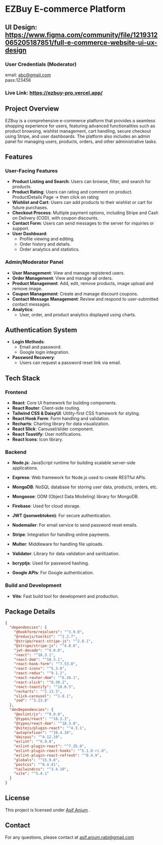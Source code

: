 # EZBuy E-commerce Platform

## UI Design: https://www.figma.com/community/file/1219312065205187851/full-e-commerce-website-ui-ux-design

### User Credentials (Moderator)
   email: abc@gmail.com \
   pass:123456
   

### Live Link: https://ezbuy-pro.vercel.app/

## Project Overview

EZBuy is a comprehensive e-commerce platform that provides a seamless shopping experience for users, featuring advanced functionalities such as product browsing, wishlist management, cart handling, secure checkout using Stripe, and user dashboards. The platform also includes an admin panel for managing users, products, orders, and other administrative tasks.

## Features

### User-Facing Features

- **Product Listing and Search**: Users can browse, filter, and search for products.
- **Product Rating**: Users can rating and comment on product. ProductDetails Page -> then click on rating
- **Wishlist and Cart**: Users can add products to their wishlist or cart for future purchases.
- **Checkout Process**: Multiple payment options, including Stripe and Cash on Delivery (COD), with coupon discounts.
- **Contact Form**: Users can send messages to the server for inquiries or support.
- **User Dashboard**:
  - Profile viewing and editing.
  - Order history and details.
  - Order analytics and statistics.

### Admin/Moderator Panel

- **User Management**: View and manage registered users.
- **Order Management**: View and manage all orders.
- **Product Management**: Add, edit, remove products, image upload and remove image.
- **Coupon Management**: Create and manage discount coupons.
- **Contact Message Management**: Review and respond to user-submitted contact messages.
- **Analytics**:
  - User, order, and product analytics displayed using charts.

## Authentication System

- **Login Methods**:
  - Email and password.
  - Google login integration.
- **Password Recovery**:
  - Users can request a password reset link via email.

## Tech Stack

### Frontend

- **React**: Core UI framework for building components.
- **React Router**: Client-side routing.
- **Tailwind CSS & DaisyUI**: Utility-first CSS framework for styling.
- **React Hook Form**: Form handling and validation.
- **Recharts**: Charting library for data visualization.
- **React Slick**: Carousel/slider component.
- **React Toastify**: User notifications.
- **React Icons**: Icon library.

### Backend

- **Node.js**: JavaScript runtime for building scalable server-side applications.

- **Express**: Web framework for Node.js used to create RESTful APIs.

- **MongoDB**: NoSQL database for storing user data, products, orders, etc.

- **Mongoose**: ODM (Object Data Modeling) library for MongoDB.

- **Firebase**: Used for cloud storage.

- **JWT (jsonwebtoken)**: For secure authentication.

- **Nodemailer**: For email service to send password reset emails.

- **Stripe**: Integration for handling online payments.

- **Multer**: Middleware for handling file uploads.

- **Validator**: Library for data validation and sanitization.

- **bcryptjs**: Used for password hashing.

- **Google APIs**: For Google authentication.

### Build and Development

- **Vite**: Fast build tool for development and production.

## Package Details

```json
{
  "dependencies": {
    "@hookform/resolvers": "^3.9.0",
    "@reduxjs/toolkit": "^2.2.7",
    "@stripe/react-stripe-js": "^2.8.1",
    "@stripe/stripe-js": "^4.8.0",
    "jwt-decode": "^4.0.0",
    "react": "^18.3.1",
    "react-dom": "^18.3.1",
    "react-hook-form": "^7.53.0",
    "react-icons": "^5.3.0",
    "react-redux": "^9.1.2",
    "react-router-dom": "^6.26.1",
    "react-slick": "^0.30.2",
    "react-toastify": "^10.0.5",
    "recharts": "^2.13.3",
    "slick-carousel": "^1.8.1",
    "zod": "^3.23.8"
  },
  "devDependencies": {
    "@eslint/js": "^9.9.0",
    "@types/react": "^18.3.3",
    "@types/react-dom": "^18.3.0",
    "@vitejs/plugin-react": "^4.3.1",
    "autoprefixer": "^10.4.20",
    "daisyui": "^4.12.10",
    "eslint": "^9.9.0",
    "eslint-plugin-react": "^7.35.0",
    "eslint-plugin-react-hooks": "^5.1.0-rc.0",
    "eslint-plugin-react-refresh": "^0.4.9",
    "globals": "^15.9.0",
    "postcss": "^8.4.41",
    "tailwindcss": "^3.4.10",
    "vite": "^5.4.1"
  }
}
```

## License

This project is licensed under [Asif Anjum](https://github.com/AsifAnjum) .

## Contact

For any questions, please contact at asif.anjum.rabi@gmail.com
